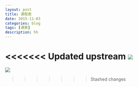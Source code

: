 ```yaml
---
layout: post
title: 课程表
date: 2015-11-03
categories: blog
tags: [课表]
description: hh
---
```

<<<<<<< Updated upstream
![](http://www.computereric.xyz/cache/img/schedule.jpg)
=======
![](http://www.computereric.xyz/cache/img/schedule.png)
>>>>>>> Stashed changes
